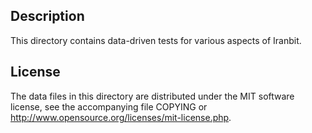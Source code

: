 Description
------------

This directory contains data-driven tests for various aspects of Iranbit.

License
--------

The data files in this directory are distributed under the MIT software
license, see the accompanying file COPYING or
http://www.opensource.org/licenses/mit-license.php.

